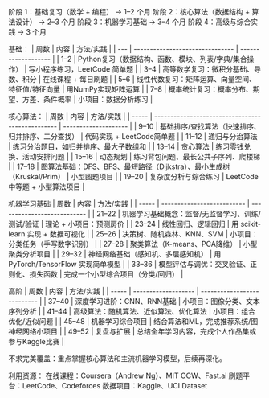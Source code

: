 阶段 1：基础复习（数学 + 编程） → 1–2 个月
阶段 2：核心算法（数据结构 + 算法设计） → 2–3 个月
阶段 3：机器学习基础 → 3–4 个月
阶段 4：高级与综合实践 → 3 个月

基础：
| 周数  | 内容                              | 方法/实践               |
| --- | ------------------------------- | ------------------- |
| 1–2 | Python复习（数据结构、函数、模块、列表/字典/集合操作） | 写小程序练习，LeetCode 简单题 |
| 3–4 | 高等数学复习：微积分基础、导数、积分              | 在线课程 + 每日刷题         |
| 5–6 | 线性代数复习：矩阵运算、向量空间、特征值/特征向量       | 用NumPy实现矩阵运算        |
| 7–8 | 概率统计复习：概率分布、期望、方差、条件概率          | 小项目：数据分析练习          |

核心算法：
| 周数    | 内容                                               | 方法/实践                |
| ----- | ------------------------------------------------ | -------------------- |
| 9–10  | 基础排序/查找算法（快速排序、归并排序、二分查找）                        | 代码实现 + LeetCode简单题   |
| 11–12 | 递归与分治算法                                          | 练习分治题目，如归并排序、最大子数组和  |
| 13–14 | 贪心算法                                             | 练习零钱兑换、活动安排问题        |
| 15–16 | 动态规划                                             | 练习背包问题、最长公共子序列、爬楼梯   |
| 17–18 | 图算法基础：DFS、BFS、最短路径（Dijkstra）、最小生成树（Kruskal/Prim） | 小型图题项目               |
| 19–20 | 复杂度分析与综合练习                                       | LeetCode中等题 + 小型算法项目 |

机器学习基础
| 周数    | 内容                         | 方法/实践                       |
| ----- | -------------------------- | --------------------------- |
| 21–22 | 机器学习基础概念：监督/无监督学习、训练/测试/验证 | 理论 + 小项目：预测房价               |
| 23–24 | 线性回归、逻辑回归                  | 用 scikit-learn 实现 + 数据可视化   |
| 25–26 | 决策树、随机森林、KNN、SVM           | 小项目：分类任务（手写数字识别）            |
| 27–28 | 聚类算法（K-means、PCA降维）        | 小型聚类分析项目                    |
| 29–32 | 神经网络基础（感知机、多层感知机）          | 用 PyTorch/TensorFlow 实现简单模型 |
| 33–36 | 模型评估与调优：交叉验证、正则化、损失函数      | 完成一个小型综合项目（分类/回归）           |

高阶
| 周数    | 内容                  | 方法/实践                       |
| ----- | ------------------- | --------------------------- |
| 37–40 | 深度学习进阶：CNN、RNN基础    | 小项目：图像分类、文本序列分析             |
| 41–44 | 高级算法：随机算法、近似算法、优化算法 | 小项目：组合优化/近似问题               |
| 45–48 | 机器学习综合项目            | 结合算法和ML，完成推荐系统/图神经网络小项目     |
| 49–52 | 复盘与扩展               | 总结全年学习内容，完成个人作品集或参与Kaggle比赛 |


不求完美覆盖：重点掌握核心算法和主流机器学习模型，后续再深化。

利用资源：
在线课程：Coursera（Andrew Ng）、MIT OCW、Fast.ai
刷题平台：LeetCode、Codeforces
数据项目：Kaggle、UCI Dataset

